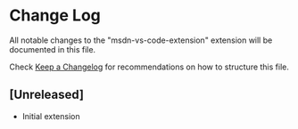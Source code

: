 # Change Log

All notable changes to the "msdn-vs-code-extension" extension will be documented in this file.

Check [Keep a Changelog](http://keepachangelog.com/) for recommendations on how to structure this file.

## [Unreleased]

- Initial extension